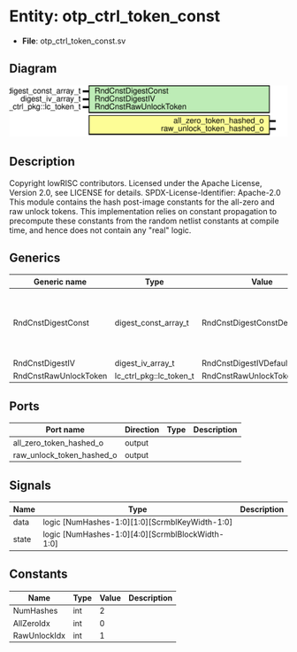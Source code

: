 # Entity: otp_ctrl_token_const

- **File**: otp_ctrl_token_const.sv
## Diagram

![Diagram](otp_ctrl_token_const.svg "Diagram")
## Description

 Copyright lowRISC contributors.
 Licensed under the Apache License, Version 2.0, see LICENSE for details.
 SPDX-License-Identifier: Apache-2.0
 This module contains the hash post-image constants for the all-zero and raw unlock tokens.
 This implementation relies on constant propagation to precompute these constants from the
 random netlist constants at compile time, and hence does not contain any "real" logic.

## Generics

| Generic name          | Type                    | Value                        | Description                                                 |
| --------------------- | ----------------------- | ---------------------------- | ----------------------------------------------------------- |
| RndCnstDigestConst    | digest_const_array_t    | RndCnstDigestConstDefault    |  Compile time random constants, to be overriden by topgen.  |
| RndCnstDigestIV       | digest_iv_array_t       | RndCnstDigestIVDefault       |                                                             |
| RndCnstRawUnlockToken | lc_ctrl_pkg::lc_token_t | RndCnstRawUnlockTokenDefault |                                                             |
## Ports

| Port name                 | Direction | Type | Description |
| ------------------------- | --------- | ---- | ----------- |
| all_zero_token_hashed_o   | output    |      |             |
| raw_unlock_token_hashed_o | output    |      |             |
## Signals

| Name  | Type                                             | Description |
| ----- | ------------------------------------------------ | ----------- |
| data  | logic [NumHashes-1:0][1:0][ScrmblKeyWidth-1:0]   |             |
| state | logic [NumHashes-1:0][4:0][ScrmblBlockWidth-1:0] |             |
## Constants

| Name         | Type | Value | Description |
| ------------ | ---- | ----- | ----------- |
| NumHashes    | int  | 2     |             |
| AllZeroIdx   | int  | 0     |             |
| RawUnlockIdx | int  | 1     |             |
